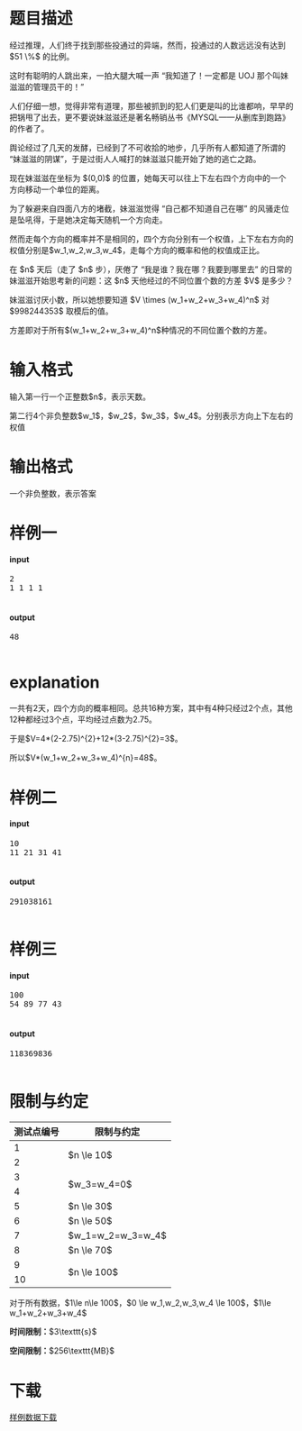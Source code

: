 # 题目描述

<p>经过推理，人们终于找到那些投通过的异端，然而，投通过的人数远远没有达到 $51 \%$ 的比例。</p>
<p>这时有聪明的人跳出来，一拍大腿大喊一声 “我知道了！一定都是 UOJ 那个叫妹滋滋的管理员干的！”</p>
<p>人们仔细一想，觉得非常有道理，那些被抓到的犯人们更是叫的比谁都响，早早的把锅甩了出去，更不要说妹滋滋还是著名畅销丛书《MYSQL——从删库到跑路》的作者了。</p>
<p>舆论经过了几天的发酵，已经到了不可收拾的地步，几乎所有人都知道了所谓的 “妹滋滋的阴谋”，于是过街人人喊打的妹滋滋只能开始了她的逃亡之路。</p>
<p>现在妹滋滋在坐标为 $(0,0)$ 的位置，她每天可以往上下左右四个方向中的一个方向移动一个单位的距离。</p>
<p>为了躲避来自四面八方的堵截，妹滋滋觉得 “自己都不知道自己在哪” 的风骚走位是坠吼得，于是她决定每天随机一个方向走。</p>
<p>然而走每个方向的概率并不是相同的，四个方向分别有一个权值，上下左右方向的权值分别是$w_1,w_2,w_3,w_4$，走每个方向的概率和他的权值成正比。</p>
<p>在 $n$ 天后（走了 $n$ 步），厌倦了 “我是谁？我在哪？我要到哪里去” 的日常的妹滋滋开始思考新的问题：这 $n$ 天他经过的不同位置个数的方差 $V$ 是多少？</p>
<p>妹滋滋讨厌小数，所以她想要知道 $V \times (w_1+w_2+w_3+w_4)^n$ 对 $998244353$ 取模后的值。</p>
<p>方差即对于所有$(w_1+w_2+w_3+w_4)^n$种情况的不同位置个数的方差。</p>

# 输入格式


<p>输入第一行一个正整数$n$，表示天数。</p>
<p>第二行4个非负整数$w_1$，$w_2$，$w_3$，$w_4$。分别表示方向上下左右的权值</p>

# 输出格式


<p>一个非负整数，表示答案</p>

# 样例一


<h4>input</h4>
<pre>2
1 1 1 1

</pre>

<h4>output</h4>
<pre>48

</pre>


# explanation


<p>一共有2天，四个方向的概率相同。总共16种方案，其中有4种只经过2个点，其他12种都经过3个点，平均经过点数为2.75。</p>
<p>于是$V=4*(2-2.75)^{2}+12*(3-2.75)^{2}=3$。</p>
<p>所以$V*(w_1+w_2+w_3+w_4)^{n}=48$。</p>

# 样例二


<h4>input</h4>
<pre>10
11 21 31 41

</pre>

<h4>output</h4>
<pre>291038161

</pre>


# 样例三


<h4>input</h4>
<pre>100
54 89 77 43

</pre>

<h4>output</h4>
<pre>118369836

</pre>


# 限制与约定


<div class="table-responsive">
<table class="table table-bordered table-text-center table-vertical-middle"><thead><tr><th>测试点编号</th>
<th>限制与约定</th>
</tr></thead><tbody><tr><td>1</td><td rowspan="2">$n \le 10$</td></tr><tr><td>2</td></tr><tr><td>3</td><td rowspan="2">$w_3=w_4=0$</td></tr><tr><td>4</td></tr><tr><td>5</td><td>$n \le 30$</td></tr><tr><td>6</td><td>$n \le 50$</td></tr><tr><td>7</td><td>$w_1=w_2=w_3=w_4$</td></tr><tr><td>8</td><td>$n \le 70$</td></tr><tr><td>9</td><td rowspan="2">$n \le 100$</td></tr><tr><td>10</td></tr></tbody></table></div>

<p>对于所有数据，$1\le n\le 100$，$0 \le w_1,w_2,w_3,w_4 \le 100$，$1\le w_1+w_2+w_3+w_4$</p>
<p><strong>时间限制：</strong>$3\texttt{s}$</p>
<p><strong>空间限制：</strong>$256\texttt{MB}$</p>

# 下载


<p><a href="/download.php?type=problem&amp;id=211">样例数据下载</a></p>
